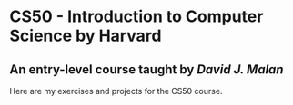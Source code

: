 # CS50 - Introduction to Computer Science by **Harvard**
## An entry-level course taught by *David J. Malan*

Here are my exercises and projects for the CS50 course.
